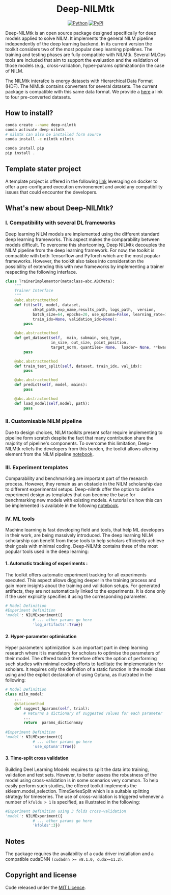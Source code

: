 

<div align="center">    
 
# Deep-NILMtk    

[![Python](https://img.shields.io/pypi/pyversions/tensorflow.svg?style=plastic)](https://badge.fury.io/py/tensorflow)
[![PyPI](https://badge.fury.io/py/tensorflow.svg)](https://badge.fury.io/py/tensorflow)

[//]: # (| **`Documentation`**                                                                                           |)

[//]: # (|---------------------------------------------------------------------------------------------------------------|)

[//]: # (| [![Documentation]&#40;https://img.shields.io/badge/api-reference-blue.svg&#41;]&#40;https://bhafsa.github.io/deep-nilmtk-v1/&#41; |)

</div>
Deep-NILMtk is an open source package designed specifically 
for deep models applied to solve NILM. It implements the general NILM 
pipeline independently of the deep 
learning backend. In its current version 
the toolkit considers two of the most popular 
deep learning pipelines. 
The training and testing phases are fully compatible with NILMtk.
Several MLOps tools are included that aim to support the 
evaluation and the validation of those models (e.g., cross-validation,
hyper-params optimization)in  the case of NILM.

The NILMtk interafce is energy datasets with Hierarchical Data Format (HDF). The NIMLtk 
contains converters for several datasets. The current package is compatible with this same 
data format. We provide a [here](https://drive.google.com/drive/folders/1IBuelHpdvPf_0KrSyNxeUSBdRFI5LS5j)
a link  to four pre-converted datasets.



## How to install?

```bash
conda create --name deep-nilmtk
conda activate deep-nilmtk
# nilmtk can also be installed form source
conda install -c nilmtk nilmtk

conda install pip
pip install .
```

## Template stater project

A template project is offered in the following [link](https://github.com/BHafsa/DNN-NILM-template) leveraging on docker to offer a pre-configured execution environement and avoid any compatibility issues that could encounter the developers.


## What's new about Deep-NILMtk?

### I. Compatibility with several DL frameworks

Deep learning NILM models are implemented using the different standard deep learning frameworks. This aspect makes the 
comparability between models difficult. To overcome this shortcoming, Deep NILMtk decouples the NILM pipeline from
the deep learning framework. 
For now, the toolkit is compatible with both Tensorflow and PyTorch which are the most popular frameworks. 
However, the toolkit also takes into consideration the possibility of extending this with new frameworks 
by implementing a trainer respecting the following interface.

```python
class TrainerImplementor(metaclass=abc.ABCMeta):
    """
    Trainer Interface
    """
    @abc.abstractmethod
    def fit(self, model, dataset,
            chkpt_path,exp_name,results_path, logs_path,  version,
            batch_size=64, epochs=20, use_optuna=False, learning_rate=1e-4, optimizer='adam', patience_optim=5,
            train_idx=None, validation_idx=None):
        pass

    @abc.abstractmethod
    def get_dataset(self,  main, submain, seq_type,
                    in_size, out_size, point_position,
                    target_norm, quantiles= None,  loader= None, **kwargs):
        pass

    @abc.abstractmethod
    def train_test_split(self, dataset, train_idx, val_idx):
        pass

    @abc.abstractmethod
    def predict(self, model, mains):
        pass

    @abc.abstractmethod
    def load_model(self,model, path):
        pass
```

### II. Customisable NILM pipeline 

Due to design choices, NILM toolkits present sofar require implementing to pipeline form scratch 
despite the fact that many contribution share the majority of pipeline's components. To overcome this limitation, 
Deep-NILMtk reliefs the developers from this burden, the toolkit allows altering element from the
NILM pipeline  [notebook](link_here).

### III. Experiment templates

Comparability and benchmarking are important part of the research process. However, they remain as an obstacle 
in the NILM scholarship due to different experimental setups. Deep-nilmtk offer the option to define experiment 
design as templates that can become the base for benchmarking new models with existing models. A tutorial on how this 
can be implemented is available in the following [notebook](link_here).

### IV. ML tools

Machine learning is fast developing field and tools, that  help ML developers in their work, are being 
massively introduced. The deep learning NILM scholarship can benefit from these tools to help scholars 
efficiently achieve their goals with minimal coding. Deep-NILMtk contains three of the most popular tools 
used in the deep learning:

#### 1. Automatic tracking of experiments :

The toolkit offers automatic experiment tracking for all experiments
executed. This aspect allows digging deeper in the training process and 
gain more insights about the training and validation setups.
For generated artifacts, they are 
not automatically linked to the experiments. It is done only if 
the user explicitly specifies it using the corresponding parameter.

```python
# Model Definition    
#Experiment Definition
'model': NILMExperiment({
            # ... other params go here
            'log_artifacts':True})
```


#### 2. Hyper-parameter optimisation
Hyper parameters optimization is an important part in deep learning research 
where it is mandatory for scholars to optimise the parameters of their model. The offered 
toolkit therefore offers the option of performing such studies with minimal coding efforts 
to facilitate the implementation for scholars. It requires only the definition of a static 
function in the model class using and the explicit declaration of using Optuna, as 
illustrated in the following:

```python
# Model Definition
class nilm_model:
    ...
    @staticmethod
    def suggest_hparams(self, trial):
        # Returns a dictionary of suggested values for each parameter
        ...
        return  params_dictionnnay
    
#Experiment Definition
'model': NILMExperiment({
            # ... other params go here
            'use_optuna':True})
```


#### 3. Time-split cross validation

Building Deel Learning Models requires to split the data into training, validation and 
test sets. However, to better assess the robustness of the model using cross-validation 
is in some scenarios very common. To help easily perform such studies, the offered toolkit implements 
the sklearn.model_selection.
TimeSeriesSplit which is a suitable splitting strategy for timeseries. 
The use of cross-validation is triggered whenever a number of  ```kfolds > 1``` is specified, as illustrated in the 
following:

```python
#Experiment Definition using 3 folds cross-validation
'model': NILMExperiment({
            # ... other params go here
            'kfolds':3})
```



## Notes

The package requires the availability of a cuda driver installation and 
a compatible cudaDNN ```(cudadnn >= v8.1.0, cuda>=11.2)```.



## Copyright and license

Code released under the [MIT Licence](). 
